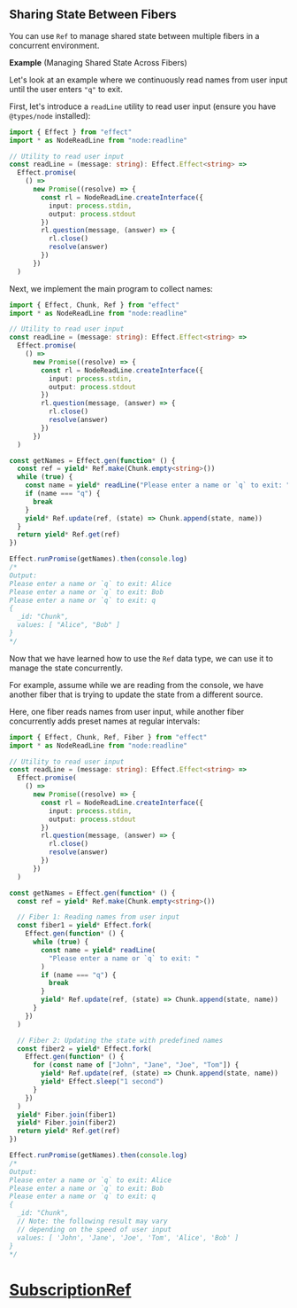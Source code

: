 ## Sharing State Between Fibers

You can use `Ref` to manage shared state between multiple fibers in a concurrent environment.

**Example** (Managing Shared State Across Fibers)

Let's look at an example where we continuously read names from user input until the user enters `"q"` to exit.

First, let's introduce a `readLine` utility to read user input (ensure you have `@types/node` installed):

```ts twoslash
import { Effect } from "effect"
import * as NodeReadLine from "node:readline"

// Utility to read user input
const readLine = (message: string): Effect.Effect<string> =>
  Effect.promise(
    () =>
      new Promise((resolve) => {
        const rl = NodeReadLine.createInterface({
          input: process.stdin,
          output: process.stdout
        })
        rl.question(message, (answer) => {
          rl.close()
          resolve(answer)
        })
      })
  )
```

Next, we implement the main program to collect names:

```ts twoslash collapse={5-18}
import { Effect, Chunk, Ref } from "effect"
import * as NodeReadLine from "node:readline"

// Utility to read user input
const readLine = (message: string): Effect.Effect<string> =>
  Effect.promise(
    () =>
      new Promise((resolve) => {
        const rl = NodeReadLine.createInterface({
          input: process.stdin,
          output: process.stdout
        })
        rl.question(message, (answer) => {
          rl.close()
          resolve(answer)
        })
      })
  )

const getNames = Effect.gen(function* () {
  const ref = yield* Ref.make(Chunk.empty<string>())
  while (true) {
    const name = yield* readLine("Please enter a name or `q` to exit: ")
    if (name === "q") {
      break
    }
    yield* Ref.update(ref, (state) => Chunk.append(state, name))
  }
  return yield* Ref.get(ref)
})

Effect.runPromise(getNames).then(console.log)
/*
Output:
Please enter a name or `q` to exit: Alice
Please enter a name or `q` to exit: Bob
Please enter a name or `q` to exit: q
{
  _id: "Chunk",
  values: [ "Alice", "Bob" ]
}
*/
```

Now that we have learned how to use the `Ref` data type, we can use it to manage the state concurrently.

For example, assume while we are reading from the console, we have another fiber that is trying to update the state from a different source.

Here, one fiber reads names from user input, while another fiber concurrently adds preset names at regular intervals:

```ts twoslash collapse={5-18}
import { Effect, Chunk, Ref, Fiber } from "effect"
import * as NodeReadLine from "node:readline"

// Utility to read user input
const readLine = (message: string): Effect.Effect<string> =>
  Effect.promise(
    () =>
      new Promise((resolve) => {
        const rl = NodeReadLine.createInterface({
          input: process.stdin,
          output: process.stdout
        })
        rl.question(message, (answer) => {
          rl.close()
          resolve(answer)
        })
      })
  )

const getNames = Effect.gen(function* () {
  const ref = yield* Ref.make(Chunk.empty<string>())

  // Fiber 1: Reading names from user input
  const fiber1 = yield* Effect.fork(
    Effect.gen(function* () {
      while (true) {
        const name = yield* readLine(
          "Please enter a name or `q` to exit: "
        )
        if (name === "q") {
          break
        }
        yield* Ref.update(ref, (state) => Chunk.append(state, name))
      }
    })
  )

  // Fiber 2: Updating the state with predefined names
  const fiber2 = yield* Effect.fork(
    Effect.gen(function* () {
      for (const name of ["John", "Jane", "Joe", "Tom"]) {
        yield* Ref.update(ref, (state) => Chunk.append(state, name))
        yield* Effect.sleep("1 second")
      }
    })
  )
  yield* Fiber.join(fiber1)
  yield* Fiber.join(fiber2)
  return yield* Ref.get(ref)
})

Effect.runPromise(getNames).then(console.log)
/*
Output:
Please enter a name or `q` to exit: Alice
Please enter a name or `q` to exit: Bob
Please enter a name or `q` to exit: q
{
  _id: "Chunk",
  // Note: the following result may vary
  // depending on the speed of user input
  values: [ 'John', 'Jane', 'Joe', 'Tom', 'Alice', 'Bob' ]
}
*/
```

# [SubscriptionRef](https://effect.website/docs/state-management/subscriptionref/)
